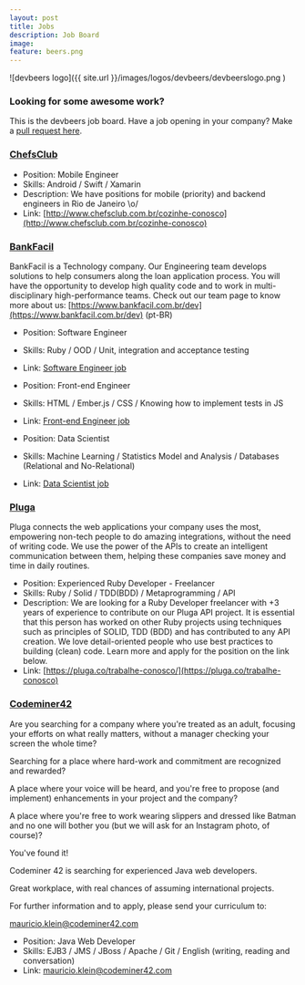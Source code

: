 ```yaml
---
layout: post
title: Jobs
description: Job Board
image:
feature: beers.png
---
```


![devbeers logo]({{ site.url }}/images/logos/devbeers/devbeerslogo.png )

### Looking for some awesome work?

This is the devbeers job board. Have a job opening in your company? Make a [pull request here](https://github.com/devbeers/devbeers.github.io/blob/master/jobs.md).

<!-- Job template
### [Company](http://example.org/link-to-company)

- Position: Software Developer
- Skills:	Node.js / Ruby / MongoDB
- Description: Awesome position at 'company', looking for a developer with X years of experience, to work on a project X, Y, Z. Contact us via xyx@company.com
- Link: [http://example.org/amazing-job](http://example.org/amazing-job)
-->

### [ChefsClub](https://www.chefsclub.com.br/)

- Position: Mobile Engineer
- Skills:	Android / Swift / Xamarin
- Description: We have positions for mobile (priority) and backend engineers in Rio de Janeiro \o/
- Link: [http://www.chefsclub.com.br/cozinhe-conosco](http://www.chefsclub.com.br/cozinhe-conosco)

### [BankFacil](https://www.bankfacil.com.br/)

BankFacil is a Technology company. Our Engineering team develops solutions to help consumers along the loan application process. You will have the opportunity to develop high quality code and to work in multi-disciplinary high-performance teams. Check out our team page to know more about us:
[https://www.bankfacil.com.br/dev](https://www.bankfacil.com.br/dev) (pt-BR)

- Position: Software Engineer
- Skills: Ruby / OOD / Unit, integration and acceptance testing
- Link: [Software Engineer job](https://www.bankfacil.com.br/institucional/seja-um-de-nos#op-49563-software-engineer)


- Position: Front-end Engineer
- Skills: HTML / Ember.js / CSS / Knowing how to implement tests in JS
- Link: [Front-end Engineer job](https://www.bankfacil.com.br/institucional/seja-um-de-nos#op-60845-frontend-engineer)


- Position: Data Scientist
- Skills: Machine Learning / Statistics Model and Analysis / Databases (Relational and No-Relational)
- Link: [Data Scientist job](https://www.bankfacil.com.br/institucional/seja-um-de-nos#op-76436-data-scientist)

### [Pluga](https://pluga.co/)

Pluga connects the web applications your company uses the most, empowering non-tech people to do amazing integrations, without the need of writing code. We use the power of the APIs to create an intelligent communication between them, helping these companies save money and time in daily routines.

- Position: Experienced Ruby Developer - Freelancer
- Skills:	Ruby / Solid / TDD(BDD) / Metaprogramming / API
- Description: We are looking for a Ruby Developer freelancer with +3 years of experience to contribute on our Pluga API project. It is essential that this person has worked on other Ruby projects using techniques such as principles of SOLID, TDD (BDD) and has contributed to any API creation. We love detail-oriented people who use best practices to building (clean) code. Learn more and apply for the position on the link below.
- Link: [https://pluga.co/trabalhe-conosco/](https://pluga.co/trabalhe-conosco)

### [Codeminer42](http://www.codeminer42.com/)

Are you searching for a company where you're treated as an adult, focusing your efforts on what really matters, without a manager checking your screen the whole time?

Searching for a place where hard-work and commitment are recognized and rewarded?

A place where your voice will be heard, and you're free to propose (and implement) enhancements in your project and the company?

A place where you're free to work wearing slippers and dressed like Batman and no one will bother you (but we will ask for an Instagram photo, of course)?

You've found it!

Codeminer 42 is searching for experienced Java web developers.

Great workplace, with real chances of assuming international projects.

For further information and to apply, please send your curriculum to:

[mauricio.klein@codeminer42.com](mauricio.klein@codeminer42.com)

- Position: Java Web Developer
- Skills: EJB3 / JMS / JBoss / Apache / Git / English (writing, reading and conversation)
- Link: [mauricio.klein@codeminer42.com](mauricio.klein@codeminer42.com)